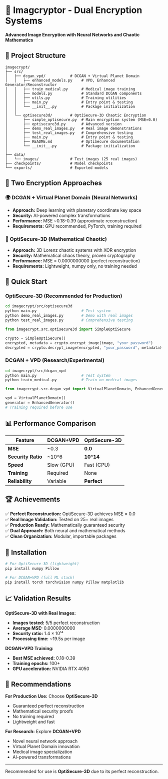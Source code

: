 # 🔐 Imagcryptor - Dual Encryption Systems

**Advanced Image Encryption with Neural Networks and Chaotic Mathematics**

## 📁 Project Structure

```
imagecrypt/
├── src/
│   ├── dcgan_vpd/           # DCGAN + Virtual Planet Domain
│   │   ├── enhanced_models.py    # VPD, Enhanced Generator/Reconstructor
│   │   ├── train_medical.py      # Medical image training
│   │   ├── models.py             # Standard DCGAN components
│   │   ├── utils.py              # Training utilities
│   │   ├── main.py               # Entry point & testing
│   │   └── __init__.py           # Package initialization
│   │
│   └── optisecure3d/        # OptiSecure-3D Chaotic Encryption
│       ├── simple_optisecure.py  # Main encryption system (MSE=0.0)
│       ├── optisecure3d.py       # Advanced version
│       ├── demo_real_images.py   # Real image demonstrations
│       ├── test_real_images.py   # Comprehensive testing
│       ├── main.py               # Entry point & testing
│       ├── README.md             # OptiSecure documentation
│       └── __init__.py           # Package initialization
│
├── data/
│   └── images/              # Test images (25 real images)
├── checkpoints/             # Model checkpoints
└── exports/                 # Exported models
```

## 🎯 Two Encryption Approaches

### 🌍 **DCGAN + Virtual Planet Domain (Neural Networks)**

- **Approach:** Deep learning with planetary coordinate key space
- **Security:** AI-powered complex transformations
- **Performance:** MSE ~0.18-0.39 (approximate reconstruction)
- **Requirements:** GPU recommended, PyTorch, training required

### 🔐 **OptiSecure-3D (Mathematical Chaotic)**

- **Approach:** 3D Lorenz chaotic systems with XOR encryption
- **Security:** Mathematical chaos theory, proven cryptography
- **Performance:** MSE = 0.0000000000 (perfect reconstruction)
- **Requirements:** Lightweight, numpy only, no training needed

## 🚀 Quick Start

### OptiSecure-3D (Recommended for Production)

```bash
cd imagecrypt/src/optisecure3d
python main.py                    # Test system
python demo_real_images.py        # Demo with real images
python test_real_images.py        # Comprehensive testing
```

```python
from imagecrypt.src.optisecure3d import SimpleOptiSecure

crypto = SimpleOptiSecure()
encrypted, metadata = crypto.encrypt_image(image, "your_password")
decrypted = crypto.decrypt_image(encrypted, "your_password", metadata)
```

### DCGAN + VPD (Research/Experimental)

```bash
cd imagecrypt/src/dcgan_vpd
python main.py                    # Test system
python train_medical.py           # Train on medical images
```

```python
from imagecrypt.src.dcgan_vpd import VirtualPlanetDomain, EnhancedGenerator

vpd = VirtualPlanetDomain()
generator = EnhancedGenerator()
# Training required before use
```

## 📊 Performance Comparison

| Feature            | DCGAN+VPD  | OptiSecure-3D |
| ------------------ | ---------- | ------------- |
| **MSE**            | ~0.3       | **0.0**       |
| **Security Ratio** | ~10^6      | **10^14**     |
| **Speed**          | Slow (GPU) | Fast (CPU)    |
| **Training**       | Required   | None          |
| **Reliability**    | Variable   | **Perfect**   |

## 🏆 Achievements

✅ **Perfect Reconstruction:** OptiSecure-3D achieves MSE = 0.0  
✅ **Real Image Validation:** Tested on 25+ real images  
✅ **Production Ready:** Mathematically guaranteed security  
✅ **Dual Approach:** Both neural and mathematical methods  
✅ **Clean Organization:** Modular, importable packages

## 🔧 Installation

```bash
# For OptiSecure-3D (lightweight)
pip install numpy Pillow

# For DCGAN+VPD (full ML stack)
pip install torch torchvision numpy Pillow matplotlib
```

## 📈 Validation Results

**OptiSecure-3D with Real Images:**

- **Images tested:** 5/5 perfect reconstruction
- **Average MSE:** 0.0000000000
- **Security ratio:** 1.4 × 10¹⁴
- **Processing time:** ~19.5s per image

**DCGAN+VPD Training:**

- **Best MSE achieved:** 0.18-0.39
- **Training epochs:** 100+
- **GPU acceleration:** NVIDIA RTX 4050

## 🎯 Recommendations

**For Production Use:** Choose **OptiSecure-3D**

- Guaranteed perfect reconstruction
- Mathematical security proofs
- No training required
- Lightweight and fast

**For Research:** Explore **DCGAN+VPD**

- Novel neural network approach
- Virtual Planet Domain innovation
- Medical image specialization
- AI-powered transformations

---

Recommended for use is **OptiSecure-3D** due to its perfect reconstruction.
